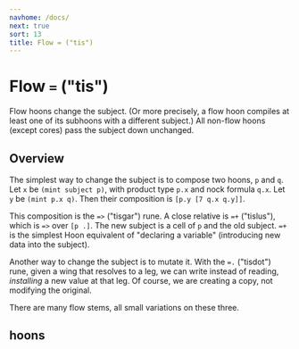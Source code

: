 ```yaml
---
navhome: /docs/
next: true
sort: 13
title: Flow = ("tis")
---
```


# Flow `=` ("tis")

Flow hoons change the subject.  (Or more precisely, a flow hoon
compiles at least one of its subhoons with a different subject.)
All non-flow hoons (except cores) pass the subject down unchanged.

## Overview

The simplest way to change the subject is to compose two hoons, 
`p` and `q`.  Let `x` be `(mint subject p)`, with product type 
`p.x` and nock formula `q.x`.  Let `y` be `(mint p.x q)`.  Then
their composition is `[p.y [7 q.x q.y]]`.

This composition is the `=>` ("tisgar") rune.  A close relative is 
`=+` ("tislus"), which is `=>` over `[p .]`.  The new subject is a 
cell of `p` and the old subject.  `=+` is the simplest Hoon equivalent of
"declaring a variable" (introducing new data into the subject).

Another way to change the subject is to mutate it.  With the
`=.` ("tisdot") rune, given a wing that resolves to a leg, we can write
instead of reading, *installing* a new value at that leg.  Of
course, we are creating a copy, not modifying the original.

There are many flow stems, all small variations on these three.

## hoons

<list dataPreview="true" className="runes"></list>
